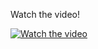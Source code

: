 Watch the video!

[![Watch the video](https://img.youtube.com/vi/_AUG1YEUuGw/hqdefault.jpg)](https://www.youtube.com/watch?v=6mVDvIgC9rk)

